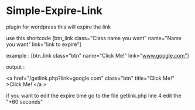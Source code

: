 # Simple-Expire-Link
plugin for wordpress this will expire the link

use this shortcode
[btn_link class="Class name you want" name="Name you want" link="link to expire"]

example :
[btn_link class="btn" name="Click Me!" link="www.google.com"]

output :

&lt;a href="/getlink.php?link=google.com" class="btn" title="Click Me!" &gt;Click Me! &lt;/a	&gt;

if you want to edit the expire time go to the file getlink.php line 4 edit the "+60 seconds"

